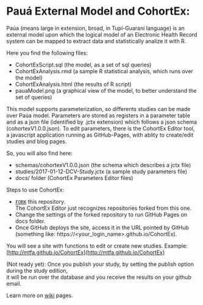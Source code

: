 #  Pauá External Model and CohortEx:  

Paúa (means large in extension, broad, in Tupí-Guaraní language) is an external model upon which the logical model  of an Electronic Health Record system can be mapped to extract data and statistically analize it with R.

Here you find the following files:  
  - CohortExScript.sql    (the model, as a set of sql queries) 
  - CohortExAnalysis.rmd  (a sample R statistical analysis, which runs over the model)
  - CohortExAnalysis.html (the results of R script)
  - pauaModel.png         (a graphical view of the model, to better understand the set of queries)

This model supports parameterization, so differents studies can be made over Paúa model.
Parameters are stored as registers in a parameter table and as a json file (identified by .jctx extension) which follows a json schema (cohortexV1.0.0.json).
To edit parameters, there is the CohortEx Editor tool, a javascript application 
running as GitHub-Pages, with ablity to create/edit studies and blog pages.

So, you will also find here:
  - schemas/cohortexV1.0.0.json        (the schema which describes a jctx file)
  - studies/2017-01-12-DCV-Study.jctx  (a sample study parameters file)
  - docs/ folder                       (CohortEx Parameters Editor files)
  
Steps to use CohortEx:

  - [`FORK`](https://github.com/MTFA/CohortEx/fork) this repository.  
    The CohortEx Editor just recognizes repositories forked from this one. 
  - Change the settings of the forked repository to run GitHub Pages on docs folder. 
  - Once GitHub deploys the site, access it in the URL pointed by GitHub 
    (something like: https://<your_login_name>.github.io/CohortEx). 

You will see a site with functions to edit or create new studies. 
Example: [http://mtfa.github.io/CohortEx](http://mtfa.github.io/CohortEx)

(Not ready yet): Once you publish your study, by setting the publish option during the study edition,  
it will be run over the database and you receive the results on your github email.

Learn more on [wiki](https://github.com/MTFA/CohortEx/wiki) pages.

